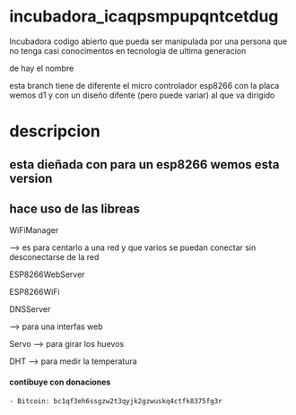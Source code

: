 # incubadora_icaqpsmpupqntcetdug

Incubadora codigo abierto que pueda ser manipulada por una persona que no tenga casi conocimentos en tecnologia de ultima generacion 

de hay el nombre

esta branch tiene de diferente el micro controlador esp8266 con la placa wemos d1 y con un diseño difente (pero puede variar) al que va dirigido 
# descripcion
## esta dieñada con para un esp8266 wemos esta version 
## hace uso de las libreas
WiFiManager

--> es para centarlo a una red y que varios se puedan conectar sin desconectarse de la red

ESP8266WebServer

ESP8266WiFi

DNSServer 

--> para una interfas web 

Servo --> para girar los huevos

DHT --> para medir la temperatura

#### contibuye con donaciones 
	
	- Bitcoin: bc1qf3eh6ssgzw2t3qyjk2gzwuskq4ctfk8375fg3r
